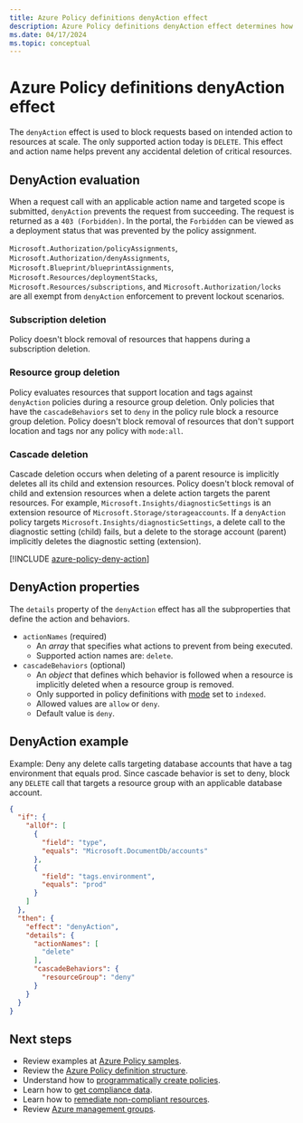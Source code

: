 ```yaml
---
title: Azure Policy definitions denyAction effect
description: Azure Policy definitions denyAction effect determines how compliance is managed and reported.
ms.date: 04/17/2024
ms.topic: conceptual
---
```


# Azure Policy definitions denyAction effect

The `denyAction` effect is used to block requests based on intended action to resources at scale. The only supported action today is `DELETE`. This effect and action name helps prevent any accidental deletion of critical resources.

## DenyAction evaluation

When a request call with an applicable action name and targeted scope is submitted, `denyAction` prevents the request from succeeding. The request is returned as a `403 (Forbidden)`. In the portal, the `Forbidden` can be viewed as a deployment status that was prevented by the policy assignment.

`Microsoft.Authorization/policyAssignments`, `Microsoft.Authorization/denyAssignments`, `Microsoft.Blueprint/blueprintAssignments`, `Microsoft.Resources/deploymentStacks`, `Microsoft.Resources/subscriptions`, and `Microsoft.Authorization/locks` are all exempt from `denyAction` enforcement to prevent lockout scenarios.

### Subscription deletion

Policy doesn't block removal of resources that happens during a subscription deletion.

### Resource group deletion

Policy evaluates resources that support location and tags against `denyAction` policies during a resource group deletion. Only policies that have the `cascadeBehaviors` set to `deny` in the policy rule block a resource group deletion. Policy doesn't block removal of resources that don't support location and tags nor any policy with `mode:all`.

### Cascade deletion

Cascade deletion occurs when deleting of a parent resource is implicitly deletes all its child and extension resources. Policy doesn't block removal of child and extension resources when a delete action targets the parent resources. For example, `Microsoft.Insights/diagnosticSettings` is an extension resource of `Microsoft.Storage/storageaccounts`. If a `denyAction` policy targets `Microsoft.Insights/diagnosticSettings`, a delete call to the diagnostic setting (child) fails, but a delete to the storage account (parent) implicitly deletes the diagnostic setting (extension).

[!INCLUDE [azure-policy-deny-action](../../includes/policy/azure-policy-deny-action.md)]

## DenyAction properties

The `details` property of the `denyAction` effect has all the subproperties that define the action and behaviors.

- `actionNames` (required)
  - An _array_  that specifies what actions to prevent from being executed.
  - Supported action names are: `delete`.
- `cascadeBehaviors` (optional)
  - An _object_ that defines which behavior is followed when a resource is implicitly deleted when a resource group is removed.
  - Only supported in policy definitions with [mode](./definition-structure.md#resource-manager-modes) set to `indexed`.
  - Allowed values are `allow` or `deny`.
  - Default value is `deny`.

## DenyAction example

Example: Deny any delete calls targeting database accounts that have a tag environment that equals prod. Since cascade behavior is set to deny, block any `DELETE` call that targets a resource group with an applicable database account.

```json
{
  "if": {
    "allOf": [
      {
        "field": "type",
        "equals": "Microsoft.DocumentDb/accounts"
      },
      {
        "field": "tags.environment",
        "equals": "prod"
      }
    ]
  },
  "then": {
    "effect": "denyAction",
    "details": {
      "actionNames": [
        "delete"
      ],
      "cascadeBehaviors": {
        "resourceGroup": "deny"
      }
    }
  }
}
```

## Next steps

- Review examples at [Azure Policy samples](../samples/index.md).
- Review the [Azure Policy definition structure](definition-structure-basics.md).
- Understand how to [programmatically create policies](../how-to/programmatically-create.md).
- Learn how to [get compliance data](../how-to/get-compliance-data.md).
- Learn how to [remediate non-compliant resources](../how-to/remediate-resources.md).
- Review [Azure management groups](../../management-groups/overview.md).
